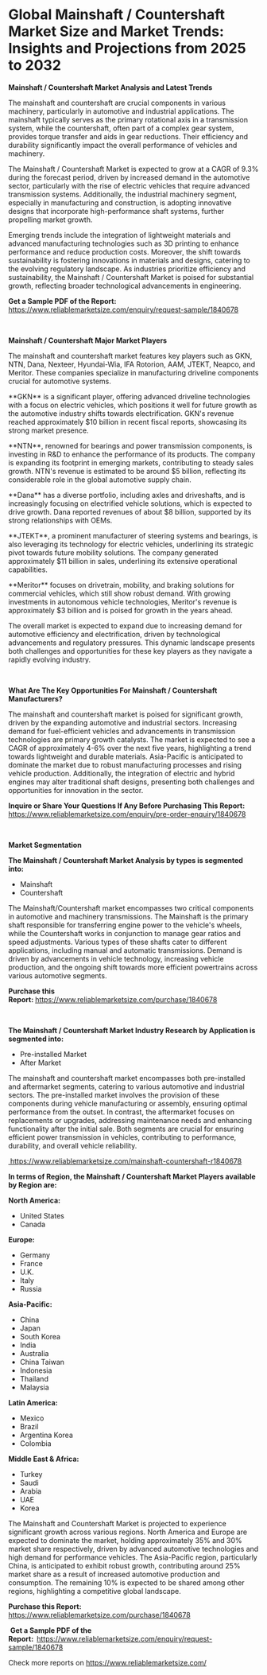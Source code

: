 <p><h1>Global Mainshaft / Countershaft Market Size and Market Trends: Insights and Projections from 2025 to 2032</h1></p><p><strong>Mainshaft / Countershaft Market Analysis and Latest Trends</strong></p>
<p><p>The mainshaft and countershaft are crucial components in various machinery, particularly in automotive and industrial applications. The mainshaft typically serves as the primary rotational axis in a transmission system, while the countershaft, often part of a complex gear system, provides torque transfer and aids in gear reductions. Their efficiency and durability significantly impact the overall performance of vehicles and machinery.</p><p>The Mainshaft / Countershaft Market is expected to grow at a CAGR of 9.3% during the forecast period, driven by increased demand in the automotive sector, particularly with the rise of electric vehicles that require advanced transmission systems. Additionally, the industrial machinery segment, especially in manufacturing and construction, is adopting innovative designs that incorporate high-performance shaft systems, further propelling market growth. </p><p>Emerging trends include the integration of lightweight materials and advanced manufacturing technologies such as 3D printing to enhance performance and reduce production costs. Moreover, the shift towards sustainability is fostering innovations in materials and designs, catering to the evolving regulatory landscape. As industries prioritize efficiency and sustainability, the Mainshaft / Countershaft Market is poised for substantial growth, reflecting broader technological advancements in engineering.</p></p>
<p><strong>Get a Sample PDF of the Report:&nbsp;</strong> <a href="https://www.reliablemarketsize.com/enquiry/request-sample/1840678?utm_campaign=2889&utm_medium=2&utm_source=Github&utm_content=ia&utm_term=26032025&utm_id=mainshaft-countershaft">https://www.reliablemarketsize.com/enquiry/request-sample/1840678</a></p>
<p>&nbsp;</p>
<p><strong>Mainshaft / Countershaft Major Market Players</strong></p>
<p><p>The mainshaft and countershaft market features key players such as GKN, NTN, Dana, Nexteer, Hyundai-Wia, IFA Rotorion, AAM, JTEKT, Neapco, and Meritor. These companies specialize in manufacturing driveline components crucial for automotive systems.</p><p>**GKN** is a significant player, offering advanced driveline technologies with a focus on electric vehicles, which positions it well for future growth as the automotive industry shifts towards electrification. GKN's revenue reached approximately $10 billion in recent fiscal reports, showcasing its strong market presence.</p><p>**NTN**, renowned for bearings and power transmission components, is investing in R&D to enhance the performance of its products. The company is expanding its footprint in emerging markets, contributing to steady sales growth. NTN's revenue is estimated to be around $5 billion, reflecting its considerable role in the global automotive supply chain.</p><p>**Dana** has a diverse portfolio, including axles and driveshafts, and is increasingly focusing on electrified vehicle solutions, which is expected to drive growth. Dana reported revenues of about $8 billion, supported by its strong relationships with OEMs.</p><p>**JTEKT**, a prominent manufacturer of steering systems and bearings, is also leveraging its technology for electric vehicles, underlining its strategic pivot towards future mobility solutions. The company generated approximately $11 billion in sales, underlining its extensive operational capabilities.</p><p>**Meritor** focuses on drivetrain, mobility, and braking solutions for commercial vehicles, which still show robust demand. With growing investments in autonomous vehicle technologies, Meritor's revenue is approximately $3 billion and is poised for growth in the years ahead.</p><p>The overall market is expected to expand due to increasing demand for automotive efficiency and electrification, driven by technological advancements and regulatory pressures. This dynamic landscape presents both challenges and opportunities for these key players as they navigate a rapidly evolving industry.</p></p>
<p>&nbsp;</p>
<p><strong>What Are The Key Opportunities For Mainshaft / Countershaft Manufacturers?</strong></p>
<p><p>The mainshaft and countershaft market is poised for significant growth, driven by the expanding automotive and industrial sectors. Increasing demand for fuel-efficient vehicles and advancements in transmission technologies are primary growth catalysts. The market is expected to see a CAGR of approximately 4-6% over the next five years, highlighting a trend towards lightweight and durable materials. Asia-Pacific is anticipated to dominate the market due to robust manufacturing processes and rising vehicle production. Additionally, the integration of electric and hybrid engines may alter traditional shaft designs, presenting both challenges and opportunities for innovation in the sector.</p></p>
<p><strong>Inquire or Share Your Questions If Any Before Purchasing This Report:</strong> <a href="https://www.reliablemarketsize.com/enquiry/pre-order-enquiry/1840678?utm_campaign=2889&utm_medium=2&utm_source=Github&utm_content=ia&utm_term=26032025&utm_id=mainshaft-countershaft">https://www.reliablemarketsize.com/enquiry/pre-order-enquiry/1840678</a></p>
<p>&nbsp;</p>
<p><strong>Market Segmentation</strong></p>
<p><strong>The Mainshaft / Countershaft Market Analysis by types is segmented into:</strong></p>
<p><ul><li>Mainshaft</li><li>Countershaft</li></ul></p>
<p><p>The Mainshaft/Countershaft market encompasses two critical components in automotive and machinery transmissions. The Mainshaft is the primary shaft responsible for transferring engine power to the vehicle's wheels, while the Countershaft works in conjunction to manage gear ratios and speed adjustments. Various types of these shafts cater to different applications, including manual and automatic transmissions. Demand is driven by advancements in vehicle technology, increasing vehicle production, and the ongoing shift towards more efficient powertrains across various automotive segments.</p></p>
<p><strong>Purchase this Report:&nbsp;</strong><a href="https://www.reliablemarketsize.com/purchase/1840678?utm_campaign=2889&utm_medium=2&utm_source=Github&utm_content=ia&utm_term=26032025&utm_id=mainshaft-countershaft">https://www.reliablemarketsize.com/purchase/1840678</a></p>
<p>&nbsp;</p>
<p><strong>The Mainshaft / Countershaft Market Industry Research by Application is segmented into:</strong></p>
<p><ul><li>Pre-installed Market</li><li>After Market</li></ul></p>
<p><p>The mainshaft and countershaft market encompasses both pre-installed and aftermarket segments, catering to various automotive and industrial sectors. The pre-installed market involves the provision of these components during vehicle manufacturing or assembly, ensuring optimal performance from the outset. In contrast, the aftermarket focuses on replacements or upgrades, addressing maintenance needs and enhancing functionality after the initial sale. Both segments are crucial for ensuring efficient power transmission in vehicles, contributing to performance, durability, and overall vehicle reliability.</p></p>
<p><a href="https://www.reliablemarketsize.com/mainshaft-countershaft-r1840678?utm_campaign=2889&utm_medium=2&utm_source=Github&utm_content=ia&utm_term=26032025&utm_id=mainshaft-countershaft">&nbsp;https://www.reliablemarketsize.com/mainshaft-countershaft-r1840678</a></p>
<p><strong>In terms of Region, the Mainshaft / Countershaft Market Players available by Region are:</strong></p>
<p>
    <p> <strong> North America: </strong>
        <ul>
            <li>United States</li>
            <li>Canada</li>
        </ul>
        </p> 
    <p> <strong> Europe: </strong>
        <ul>
            <li>Germany</li>
            <li>France</li>
            <li>U.K.</li>
            <li>Italy</li>
            <li>Russia</li>
        </ul>
        </p> 
    <p> <strong> Asia-Pacific: </strong>
        <ul>
            <li>China</li>
            <li>Japan</li>
            <li>South Korea</li>
            <li>India</li>
            <li>Australia</li>
            <li>China Taiwan</li>
            <li>Indonesia</li>
            <li>Thailand</li>
            <li>Malaysia</li>
        </ul>
        </p> 
    <p> <strong> Latin America: </strong>
        <ul>
            <li>Mexico</li>
            <li>Brazil</li>
            <li>Argentina Korea</li>
            <li>Colombia</li>
        </ul>
        </p> 
    <p> <strong> Middle East & Africa: </strong>
        <ul>
            <li>Turkey</li>
            <li>Saudi</li>
            <li>Arabia</li>
            <li>UAE</li>
            <li>Korea</li>
        </ul>
    </p>
    </p>
<p><p>The Mainshaft and Countershaft Market is projected to experience significant growth across various regions. North America and Europe are expected to dominate the market, holding approximately 35% and 30% market share respectively, driven by advanced automotive technologies and high demand for performance vehicles. The Asia-Pacific region, particularly China, is anticipated to exhibit robust growth, contributing around 25% market share as a result of increased automotive production and consumption. The remaining 10% is expected to be shared among other regions, highlighting a competitive global landscape.</p></p>
<p><strong>Purchase this Report: </strong><a href="https://www.reliablemarketsize.com/purchase/1840678?utm_campaign=2889&utm_medium=2&utm_source=Github&utm_content=ia&utm_term=26032025&utm_id=mainshaft-countershaft">https://www.reliablemarketsize.com/purchase/1840678</a></p>
<p>&nbsp;<strong>Get a Sample PDF of the Report:&nbsp;&nbsp;</strong><a href="https://www.reliablemarketsize.com/enquiry/request-sample/1840678?utm_campaign=2889&utm_medium=2&utm_source=Github&utm_content=ia&utm_term=26032025&utm_id=mainshaft-countershaft">https://www.reliablemarketsize.com/enquiry/request-sample/1840678</a></p>
<p><strong></strong></p>
<p>Check more reports on <a href="https://www.reliablemarketsize.com/?utm_campaign=2889&utm_medium=2&utm_source=Github&utm_content=ia&utm_term=26032025&utm_id=mainshaft-countershaft">https://www.reliablemarketsize.com/</a></p>